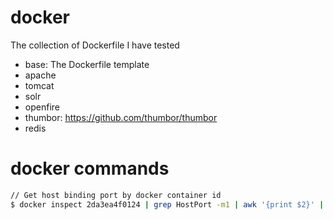 docker
======

The collection of Dockerfile I have tested

* base: The Dockerfile template
* apache
* tomcat
* solr
* openfire
* thumbor: https://github.com/thumbor/thumbor
* redis


docker commands
======

```bash
// Get host binding port by docker container id
$ docker inspect 2da3ea4f0124 | grep HostPort -m1 | awk '{print $2}' | cut -d'"' -f2"
```
